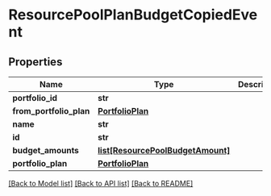 # ResourcePoolPlanBudgetCopiedEvent

## Properties
Name | Type | Description | Notes
------------ | ------------- | ------------- | -------------
**portfolio_id** | **str** |  | [optional] 
**from_portfolio_plan** | [**PortfolioPlan**](PortfolioPlan.md) |  | [optional] 
**name** | **str** |  | [optional] 
**id** | **str** |  | [optional] 
**budget_amounts** | [**list[ResourcePoolBudgetAmount]**](ResourcePoolBudgetAmount.md) |  | [optional] 
**portfolio_plan** | [**PortfolioPlan**](PortfolioPlan.md) |  | [optional] 

[[Back to Model list]](../README.md#documentation-for-models) [[Back to API list]](../README.md#documentation-for-api-endpoints) [[Back to README]](../README.md)



